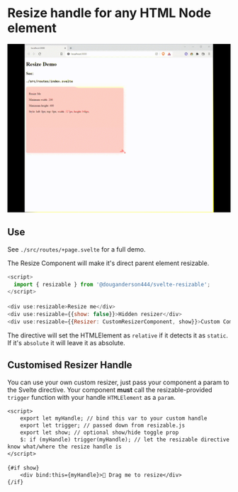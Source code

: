 # Resize handle for any HTML Node element

![Demo](resizable.gif)

## Use

See `./src/routes/+page.svelte` for a full demo.

The Resize Component will make it's direct parent element resizable.

```js
<script>
  import { resizable } from '@douganderson444/svelte-resizable';
</script>

<div use:resizable>Resize me</div>
<div use:resizable={{show: false}}>Hidden resizer</div>
<div use:resizable={{Resizer: CustomResizerComponent, show}}>Custom Componenet resizer</div>
```

The directive will set the HTMLElement as `relative` if it detects it as `static`. If it's `absolute` it will leave it as absolute.

## Customised Resizer Handle

You can use your own custom resizer, just pass your component a param to the Svelte directive. Your component **must** call the resizable-provided `trigger` function with your handle `HTMLElement` as a `param`.

```svelte
<script>
	export let myHandle; // bind this var to your custom handle
	export let trigger; // passed down from resizable.js
	export let show; // optional show/hide toggle prop
	$: if (myHandle) trigger(myHandle); // let the resizable directive know what/where the resize handle is
</script>

{#if show}
	<div bind:this={myHandle}>💩 Drag me to resize</div>
{/if}
```
